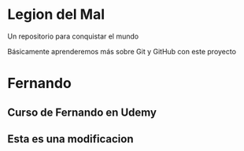 # Legion del Mal
Un repositorio para conquistar el mundo

Básicamente aprenderemos más sobre Git y GitHub con este proyecto


# Fernando


## Curso de Fernando en Udemy

## Esta es una modificacion
